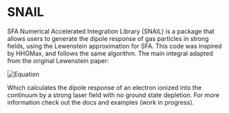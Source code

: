 # SNAIL
SFA Numerical Accelerated Integration Library (SNAIL) is a package that allows users to generate the dipole response of gas particles in strong fields, using the Lewenstein approximation for SFA.
This code was inspired by HHGMax, and follows the same algorithm. The main integral adapted from the original Lewenstein paper:

![Equation](https://latex.codecogs.com/svg.image?\inline&space;{\color{white}d(t)=-i\cdot&space;e_x\int_{0}^{\tau_{max}}d\tau\;\omega(\tau)\cdot\left(\frac{\pi}{\epsilon&plus;i\tau/2}\right)^{3/2}\cdot[\mathbf{E}(t)\cdot\mathbf{D}(\mathbf{p}_s(t,\tau)-\mathbf{A}(t-\tau))]\times&space;exp(-iS_s(t,\tau))\cdot\mathbf{D^*}(\mathbf{p}_s(t,\tau)-\mathbf{A}(t))&plus;c.c.})

Which calculates the dipole response of an electron ionized into the continuum by a strong laser field with no ground state depletion. For more information check out the docs and examples (work in progress).
